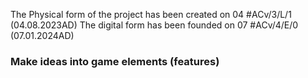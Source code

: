 The Physical form of the project has been created on 04 #ACv/3/L/1  (04.08.2023AD)
The digital form has been founded on 07 #ACv/4/E/0  (07.01.2024AD)

### Make ideas into game elements (features)